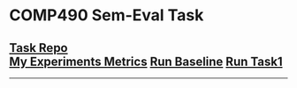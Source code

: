 # COMP490 Sem-Eval Task

[Task Repo](https://github.com/boyuanzheng010/SemEval2021-Reading-Comprehension-of-Abstract-Meaning) <br>
[My Experiments Metrics](https://docs.google.com/spreadsheets/d/1Bl9LLCRTUVNzDOzieERhAOdLHjVY3Bt2F8oM_VM9SIk/edit?usp=sharing)
[Run Baseline](https://colab.research.google.com/drive/1UlybuHVlET2pXNFZtLijnyvKl8xYmM-R?usp=sharing)
[Run Task1](https://colab.research.google.com/drive/1zkODWljKueAV863IqI3RwwtkrKmmKR9W?usp=sharing)
---


---
